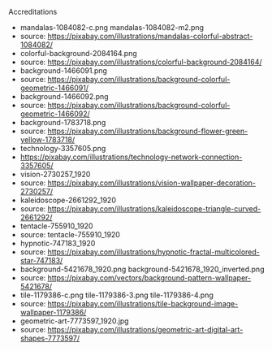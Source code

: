 Accreditations
* mandalas-1084082-c.png mandalas-1084082-m2.png
 * source: https://pixabay.com/illustrations/mandalas-colorful-abstract-1084082/
* colorful-background-2084164.png
 * source: https://pixabay.com/illustrations/colorful-background-2084164/
* background-1466091.png
 * source: https://pixabay.com/illustrations/background-colorful-geometric-1466091/
* background-1466092.png
 * source: https://pixabay.com/illustrations/background-colorful-geometric-1466092/
* background-1783718.png
 * source: https://pixabay.com/illustrations/background-flower-green-yellow-1783718/
* technology-3357605.png
 * https://pixabay.com/illustrations/technology-network-connection-3357605/
* vision-2730257_1920
 * source: https://pixabay.com/illustrations/vision-wallpaper-decoration-2730257/
* kaleidoscope-2661292_1920
 * source: https://pixabay.com/illustrations/kaleidoscope-triangle-curved-2661292/
* tentacle-755910_1920
 * source: tentacle-755910_1920
* hypnotic-747183_1920
 * source: https://pixabay.com/illustrations/hypnotic-fractal-multicolored-star-747183/
* background-5421678_1920.png  background-5421678_1920_inverted.png 
 * source: https://pixabay.com/vectors/background-pattern-wallpaper-5421678/
* tile-1179386-c.png tile-1179386-3.png tile-1179386-4.png
 * source: https://pixabay.com/illustrations/tile-background-image-wallpaper-1179386/
* geometric-art-7773597_1920.jpg
 * source: https://pixabay.com/illustrations/geometric-art-digital-art-shapes-7773597/
